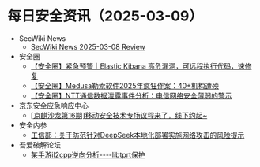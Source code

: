 # 每日安全资讯（2025-03-09）

- SecWiki News
  - [SecWiki News 2025-03-08 Review](http://www.sec-wiki.com/?2025-03-08)
- 安全圈
  - [【安全圈】紧急预警｜Elastic Kibana 高危漏洞，可远程执行代码，速修复](https://mp.weixin.qq.com/s?__biz=MzIzMzE4NDU1OQ==&mid=2652068386&idx=1&sn=1b7561dc90e9ac7086e4648fbc108a8c&chksm=f36e7662c419ff741f68fa4d95867ad5aa4e881384e163c286d68426cb0427f284b5d1b6caa1&scene=58&subscene=0#rd)
  - [【安全圈】Medusa勒索软件2025年疯狂作案：40+机构遭殃](https://mp.weixin.qq.com/s?__biz=MzIzMzE4NDU1OQ==&mid=2652068386&idx=2&sn=37b81afb1c12a643e0276d18fb030d33&chksm=f36e7662c419ff74166e689e37c0e6a48997d87c68ccfe43c2f522d534e961b3fd44b26d92ff&scene=58&subscene=0#rd)
  - [【安全圈】NTT通信数据泄露事件分析：电信网络安全薄弱的警示](https://mp.weixin.qq.com/s?__biz=MzIzMzE4NDU1OQ==&mid=2652068386&idx=3&sn=aa9e0bf605b5a25c2e96ff4baf9d4cb5&chksm=f36e7662c419ff7497930cd96b14633f59b7ca6e23eeaf7968c25d419b61c93aa6f67f72718e&scene=58&subscene=0#rd)
- 京东安全应急响应中心
  - [⌈京麒沙龙第16期⌋移动安全技术专场议程来了，线下约起~](https://mp.weixin.qq.com/s?__biz=MjM5OTk2MTMxOQ==&mid=2727844250&idx=1&sn=03b2412b5d6f957148793da22342eaca&chksm=80504e12b727c70475fa9794ba0192055565199bc80ae477d6f66e16981f96986d7393faee64&scene=58&subscene=0#rd)
- 安全内参
  - [工信部：关于防范针对DeepSeek本地化部署实施网络攻击的风险提示](https://mp.weixin.qq.com/s?__biz=MzI4NDY2MDMwMw==&mid=2247513907&idx=1&sn=5a76a8bbe61820e890793b003db629f7&chksm=ebfaf013dc8d79050219695fa1f379b93c8a93ebd6e645b71178b050e4751c9d99d2c5a1368f&scene=58&subscene=0#rd)
- 吾爱破解论坛
  - [某手游il2cpp逆向分析----libtprt保护](https://mp.weixin.qq.com/s?__biz=MjM5Mjc3MDM2Mw==&mid=2651141913&idx=1&sn=8feb27e45b9e8da3b05c1f641d82e137&chksm=bd50a74d8a272e5bb56eecbf3c8c9602f147987dccdfd5ee74580e1093b0200c4c7f17041639&scene=58&subscene=0#rd)
